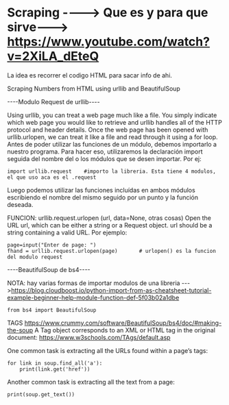 # Scraping ----> Que es y para que sirve---> https://www.youtube.com/watch?v=2XiLA_dEteQ

La idea es recorrer el codigo HTML para sacar info de ahi. 

Scraping Numbers from HTML using urllib and BeautifulSoup

----Modulo Request de urllib----

Using urllib, you can treat a web page much like a file. You simply indicate which web page you would like to retrieve and urllib handles all of the HTTP protocol and header details. Once the web page has been opened with urllib.urlopen, we can treat it like a file and read through it using a for loop.
Antes de poder utilizar las funciones de un módulo, debemos importarlo a nuestro programa. Para hacer eso, utilizaremos la declaración import seguida del nombre del o los módulos que se desen importar. Por ej:

    import urllib.request    #importo la libreria. Esta tiene 4 modulos, el que uso aca es el .request
    
Luego podemos utilizar las funciones incluídas en ambos módulos escribiendo el nombre del mismo seguido por un punto y la función deseada.

FUNCION: urllib.request.urlopen (url, data=None, otras cosas)
Open the URL url, which can be either a string or a Request object. url should be a string containing a valid URL. Por ejemplo:
    
    page=input("Enter de page: ")
    fhand = urllib.request.urlopen(page)       # urlopen() es la funcion del modulo request

----BeautifulSoup de bs4----

NOTA: hay varias formas de importar modulos de una libreria --->https://blog.cloudboost.io/python-import-from-as-cheatsheet-tutorial-example-beginner-help-module-function-def-5f03b02a1dbe

    from bs4 import BeautifulSoup

TAGS https://www.crummy.com/software/BeautifulSoup/bs4/doc/#making-the-soup
A Tag object corresponds to an XML or HTML tag in the original document: https://www.w3schools.com/TAgs/default.asp 

One common task is extracting all the URLs found within a page’s <a> tags:

    for link in soup.find_all('a'):
        print(link.get('href'))
        
Another common task is extracting all the text from a page:

    print(soup.get_text())
